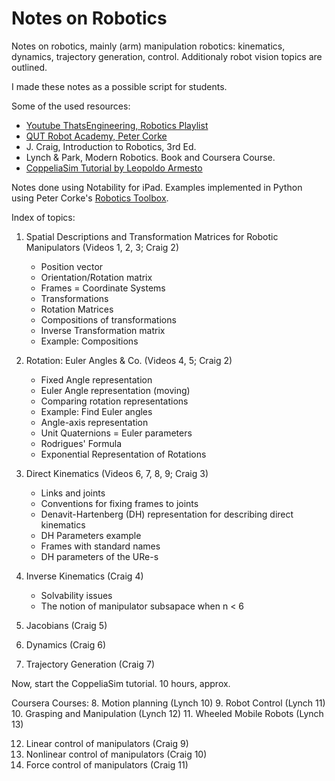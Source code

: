 # Notes on Robotics

Notes on robotics, mainly (arm) manipulation robotics: kinematics, dynamics, trajectory generation, control. Additionaly robot vision topics are outlined.

I made these notes as a possible script for students.

Some of the used resources:

- [Youtube ThatsEngineering, Robotics Playlist](https://www.youtube.com/playlist?list=PLZaGkBteQK3HQFSWDM7-yRQWTd86DeDIY)
- [QUT Robot Academy, Peter Corke](https://robotacademy.net.au/)
- J. Craig, Introduction to Robotics, 3rd Ed.
- Lynch & Park, Modern Robotics. Book and Coursera Course.
- [CoppeliaSim Tutorial by Leopoldo Armesto](https://www.youtube.com/playlist?list=PLjzuoBhdtaXOYfcZOPS98uDTf4aAoDSRR)

Notes done using Notability for iPad.
Examples implemented in Python using Peter Corke's [Robotics Toolbox](https://github.com/petercorke/robotics-toolbox-python).

Index of topics:

1. Spatial Descriptions and Transformation Matrices for Robotic Manipulators (Videos 1, 2, 3; Craig 2)
    - Position vector
    - Orientation/Rotation matrix
    - Frames = Coordinate Systems
    - Transformations
    - Rotation Matrices
    - Compositions of transformations
    - Inverse Transformation matrix
    - Example: Compositions
2. Rotation: Euler Angles & Co. (Videos 4, 5; Craig 2)
    - Fixed Angle representation
    - Euler Angle representation (moving)
    - Comparing rotation representations
    - Example: Find Euler angles
    - Angle-axis representation
    - Unit Quaternions = Euler parameters
    - Rodrigues' Formula
    - Exponential Representation of Rotations

3. Direct Kinematics (Videos 6, 7, 8, 9; Craig 3)
    - Links and joints
    - Conventions for fixing frames to joints
    - Denavit-Hartenberg (DH) representation for describing direct kinematics
    - DH Parameters example
    - Frames with standard names
    - DH parameters of the URe-s

4. Inverse Kinematics (Craig 4)
    - Solvability issues
    - The notion of manipulator subsapace when n < 6

5. Jacobians (Craig 5)
6. Dynamics (Craig 6)
7. Trajectory Generation (Craig 7)

Now, start the CoppeliaSim tutorial.
10 hours, approx.

Coursera Courses:
8. Motion planning (Lynch 10)
9. Robot Control (Lynch 11)
10. Grasping and Manipulation (Lynch 12)
11. Wheeled Mobile Robots (Lynch 13)

12. Linear control of manipulators (Craig 9)
13. Nonlinear control of manipulators (Craig 10)
14. Force control of manipulators (Craig 11)
